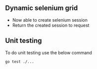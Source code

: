 ## Dynamic selenium grid
- Now able to create selenium session
- Return the created session to request

## Unit testing

To do unit testing use the below command
```bash
go test ./...
```